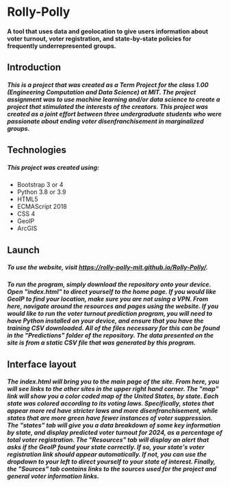 # Rolly-Polly
#### A tool that uses data and geolocation to give users information about voter turnout, voter registration, and state-by-state policies for frequently underrepresented groups.
## Introduction
##### This is a project that was created as a Term Project for the class 1.00 (Engineering Computation and Data Science) at MIT. The project assignment was to use machine learning and/or data science to create a project that stimulated the interests of the creators. This project was created as a joint effort between three undergraduate students who were passionate about ending voter disenfranchisement in marginalized groups. 
## Technologies
##### This project was created using:
* Bootstrap 3 or 4
* Python 3.8 or 3.9
* HTML5
* ECMAScript 2018
* CSS 4
* GeoIP
* ArcGIS
## Launch
##### To use the website, visit https://rolly-polly-mit.github.io/Rolly-Polly/.
##### To run the program, simply download the repository onto your device. Open "index.html" to direct yourself to the home page. If you would like GeoIP to find your location, make sure you are not using a VPN. From here, navigate around the resources and pages using the website. If you would like to run the voter turnout prediction program, you will need to have Python installed on your device, and ensure that you have the training CSV downloaded. All of the files necessary for this can be found in the "Predictions" folder of the repository. The data presented on the site is from a static CSV file that was generated by this program. 
## Interface layout
##### The index.html will bring you to the main page of the site. From here, you will see links to the other sites in the upper right hand corner. The "map" link will show you a color coded map of the United States, by state. Each state was colored according to its voting laws. Specifically, states that appear more red have stricter laws and more disenfranchisement, while states that are more green have fewer instances of voter suppression. The "states" tab will give you a data breakdown of some key information by state, and display predicted voter turnout for 2024, as a percentage of total voter registration. The "Resources" tab will display an alert that asks if the GeoIP found your state correctly. If so, your state's voter registration link should appear automatically. If not, you can use the dropdown to your left to direct yourself to your state of interest. Finally, the "Sources" tab contains links to the sources used for the project and general voter information links.

